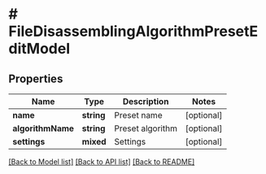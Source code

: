 # # FileDisassemblingAlgorithmPresetEditModel

## Properties

Name | Type | Description | Notes
------------ | ------------- | ------------- | -------------
**name** | **string** | Preset name | [optional]
**algorithmName** | **string** | Preset algorithm | [optional]
**settings** | **mixed** | Settings | [optional]

[[Back to Model list]](../../README.md#models) [[Back to API list]](../../README.md#endpoints) [[Back to README]](../../README.md)
